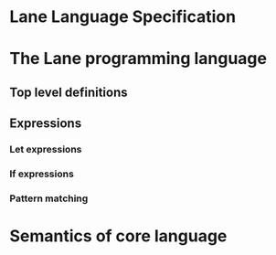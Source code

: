 # Lane Language Specification

# The Lane programming language 

## Top level definitions

## Expressions

### Let expressions

### If expressions

### Pattern matching

### 

# Semantics of core language
